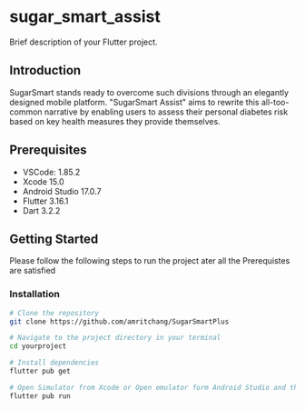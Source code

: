 # sugar_smart_assist

Brief description of your Flutter project.

## Introduction

SugarSmart stands ready to overcome such divisions through an elegantly designed mobile platform. "SugarSmart Assist" aims to rewrite this all-too-common narrative by enabling users to assess their personal diabetes risk based on key health measures they provide themselves.

## Prerequisites

- VSCode: 1.85.2
- Xcode 15.0
- Android Studio  17.0.7
- Flutter 3.16.1
- Dart 3.2.2

## Getting Started

Please follow the following steps to run  the project ater all the Prerequistes are satisfied

### Installation

```bash
# Clone the repository
git clone https://github.com/amritchang/SugarSmartPlus

# Navigate to the project directory in your terminal
cd yourproject

# Install dependencies
flutter pub get

# Open Simulator from Xcode or Open emulator form Android Studio and then run
flutter pub run
